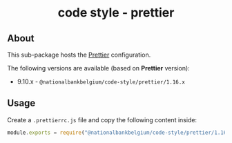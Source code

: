 <h1 align="center">
   code style - prettier
</h1>

## About

This sub-package hosts the [Prettier](https://prettier.io) configuration.

The following versions are available (based on **Prettier** version):

-   9.10.x - `@nationalbankbelgium/code-style/prettier/1.16.x`

## Usage

Create a `.prettierrc.js` file and copy the following content inside:

```js
module.exports = require("@nationalbankbelgium/code-style/prettier/1.16.x");
```
